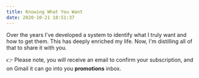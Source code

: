 ```yaml
---
title: Knowing What You Want
date: 2020-10-21 18:51:37
---
```


Over the years I've developed a system to identify what I truly want and how to get them. This has deeply enriched my life. Now, I'm distilling all of that to share it with you.

👉 Please note, you will receive an email to confirm your subscription, and on Gmail it can go into you **promotions** inbox.


<script async data-uid="5cf7ca779b" src="https://chipper-crafter-5212.ck.page/5cf7ca779b/index.js"></script>